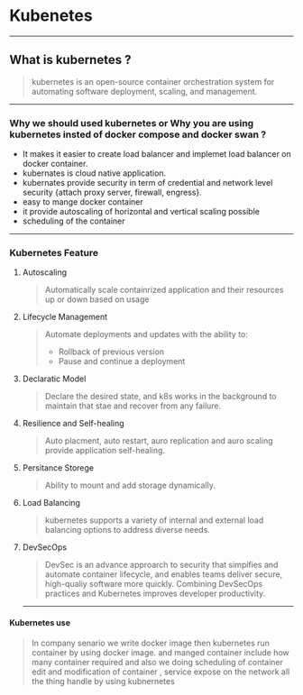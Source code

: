 # **Kubenetes**
---
## What is kubernetes ?
>kubernetes is an open-source container orchestration system for automating software deployment, scaling, and management.
---
### Why we should used kubernetes or Why you are using kubernetes insted of docker compose and docker swan ?
-  It makes it easier to create load balancer and implemet load balancer on docker container.
- kubernates is cloud native application.
- kubernates provide security in term of credential and network level security {attach proxy server, firewall, engress}.
- easy to mange docker container
-  it provide autoscaling of horizontal and vertical scaling possible
-  scheduling of the container
---
### Kubernetes Feature
1. Autoscaling 
    >Automatically scale containrized application and their resources up or down based on usage
2. Lifecycle Management 
    >Automate deployments and updates with the ability to:
    >- Rollback of previous version
    >- Pause and continue a deployment 
3. Declaratic Model
    >Declare the desired state, and k8s works in the background to maintain that stae and recover from any failure.

4. Resilience and Self-healing
    >Auto placment, auto restart, auro replication and auro scaling provide application self-healing.

5. Persitance Storege
    >Ability to mount and add storage dynamically.

6. Load Balancing
   >kubernetes supports a variety of internal and external load balancing options to address diverse needs.

7. DevSecOps
   >DevSec is an advance approarch to security that simpifies and automate container lifecycle, and enables teams deliver secure,
   high-qualiy software more quickly. Combining DevSecOps practices and Kubernetes improves developer productivity.
   ---
#### Kubernetes use
> In company senario we write docker image then kubernetes run container by using docker image.
  and manged container include how many container required and also we doing  scheduling of container 
  edit and modification of container , service expose on the network all the thing handle by using kubnernetes